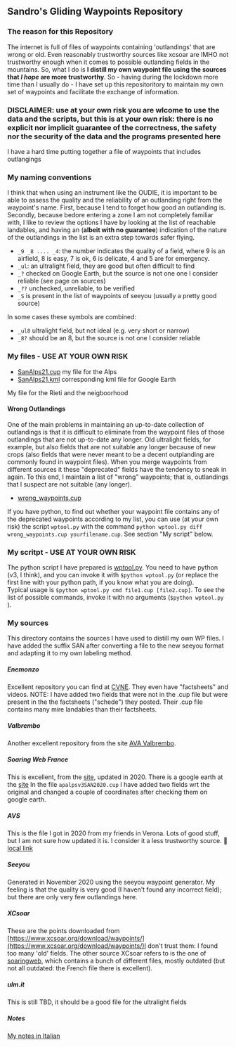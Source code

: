 ## Sandro's Gliding Waypoints Repository

### The reason for this Repository

The internet is full of files of waypoints containing 'outlandings' that are wrong or old. Even reasonably trustworthy sources like xcsoar are IMHO not trustworthy enough when it comes to possible outlanding fields in the mountains. So, what I do is **I distill my own waypoint file using the sources that *I hope* are more trustworthy**.  So - having during the lockdown more time than I usually do -  I have set up this repositoritory to maintain my own set of waypoints and facilitate the exchange of information.

### DISCLAIMER: use at your own risk **you are wlcome to use the data and the scripts, but this is at your own risk: there is no explicit nor implicit guarantee of the correctness, the safety nor the security of the data and the programs presented here**

I have a hard time putting together a file of waypoints that includes outlangings 


### My naming conventions
I think that when using an instrument like the OUDIE, it is important to be able to assess the quality and the reliability of an outlanding right from the waypoint's name. First, because I tend to forget how good an outlanding is. Secondly, because bedore entering a zone I am not completely familiar with, I like to review the options I have by looking at the list of reachable landables, and having an (**albeit with no guarantee**) indication of the nature of the outlandings in the list is an extra step towards safer flying. 

- ```_9 _8 .... _4```: the number indicates the quality of a field, where 9 is an airfield, 8 is easy, 7 is ok, 6 is delicate, 4 and 5 are for emergency.
- ```_ul```: an ultralight field, they are good but often difficult to find  
- ```_?``` checked on Google Earth, but the source is not one one I consider reliable (see page on sources)
- ```_??``` unchecked, unreliable, to be verified
- ```_S```  is present in the list of  waypoints of seeyou (usually a pretty good source)

In some cases these symbols are combined: 
- ```_ul8``` ultralight field, but not ideal (e.g. very short or narrow)
- ```_8?```  should be an 8, but the source is not one I consider reliable

### My files - USE AT YOUR OWN RISK

- [SanAlps21.cup](./SanAlps21.cup) my file for the Alps
- [SanAlps21.kml](./SanAlps21.kml) corresponding kml file for Google Earth 

My file for the Rieti and the neigboorhood

#### Wrong Outlandings

One of the main problems in maintaining an up-to-date collection of outlandings is that it is difficult to eliminate from the waypoint files of those outlandings that are not up-to-date any longer. Old ultralight fields, for example, but also fields that are not suitable any longer because of new crops (also fields that were never meant to be a decent outplanding are commonly found in waypoint files). When you merge waypoints from different sources it these "deprecated" fields have the tendency to sneak in again. To this end, I maintain a list of "wrong" waypoints; that is, outlandings that I suspect are not suitable (any longer). 

- [wrong_waypoints.cup](./wrong_waypoints.cup)

If you have python, to find out whether your waypoint file contains any of the deprecated waypoints according to my list, you can use (at your own risk) the script `wptool.py` with the command `python wptool.py diff wrong_waypoints.cup yourfilename.cup`. See section "My script" below. 

### My scritpt - USE AT YOUR OWN RISK

The python script I have prepared is [wptool.py](./Python/wptool.py). You need to have python (v3, I think), and you can invoke it with 
``$python wptool.py`` (or replace the first line with your python path, if you know what you are doing).  
Typical usage is  ``$python wptool.py cmd file1.cup [file2.cup]``. To see the list of possible commands, invoke it with no arguments (``$python wptool.py`` ).

### My sources 

This directory contains the sources I have used to distill my own WP files. I have added the suffix SAN after converting a file to the new seeyou format and adapting it to my own labeling method. 

##### Enemonzo
Excellent repository you can find at [CVNE](http://www.cvne.it/). They even have "factsheets" and videos. NOTE: I have added two fields that were not in the .cup file but were present in the  the factsheets ("schede") they posted. Their .cup file contains many mire landables than their factsheets.

##### Valbrembo
Another excellent repository from the site [AVA Valbrembo](http://www.ava-valbrembo.it).

##### Soaring Web France
This is excellent, from the [site](https://soaringweb.org/TP/AP_alpes), updated in 2020. There is a google earth at the [site](http://www.planeur.net/_download/divers/TERRAINS%20VACHABLES%20-%20ALPES%20FRANCAISES.kmz)
In the file `apalpsv3SAN2020.cup` I have added two fields wrt the original and changed a couple of coordinates after checking them on google earth. 

##### AVS
This is the file I got in 2020 from my friends in Verona. Lots of good stuff, but I am not sure how updated it is. I consider it a less trustworthy source. 
[local link](./WP_Originals/AVS/AVS4.4.2016.cup)

##### Seeyou
Generated in November 2020 using the seeyou waypoint generator. My feeling is that the quality is very good (I haven't found any incorrect field); but  there are only very few outlandings here. 

##### XCsoar
These are the points downloaded from [https://www.xcsoar.org/download/waypoints/](https://www.xcsoar.org/download/waypoints/)I don't trust them: I found too many 'old' fields. The other source XCsoar refers to is the one of [soaringweb](https://soaringweb.org/), which contains a bunch of different files, mostly outdated  (but not all outdated: the French file there is excellent).

##### ulm.it
This is still TBD, it should be a good file for the ultralight fields

##### Notes
[My notes in Italian](./NOTE_WAYPOINTS.txt)




